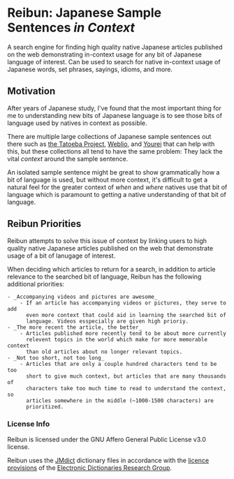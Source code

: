 # Reibun: Japanese Sample Sentences _in Context_
A search engine for finding high quality native Japanese articles published on
the web demonstrating in-context usage for any bit of Japanese language of
interest. Can be used to search for native in-context usage of Japanese words,
set phrases, sayings, idioms, and more.

## Motivation

After years of Japanese study, I've found that the most important thing for me
to understanding new bits of Japanese language is to see those bits of language
used by natives in context as possible. 

There are multiple large collections of Japanese sample sentences out there
such as [the Tatoeba Project][1], [Weblio][2], and [Yourei][3] that can help
with this, but these collections all tend to have the same problem: They lack
the vital _context_ around the sample sentence.

An isolated sample sentence might be great to show grammatically how a bit of
language is used, but without more context, it's difficult to get a natural
feel for the greater context of _when_ and _where_ natives use that bit of
language which is paramount to getting a native understanding of that bit of
language.

## Reibun Priorities

Reibun attempts to solve this issue of context by linking users to high quality
native Japanese articles published on the web that demonstrate usage of a bit
of lanugage of interest.

When deciding which articles to return for a search, in addition to article
relevance to the searched bit of language, Reibun has the following additional
priorities:

    - _Accompanying videos and pictures are awesome_
        - If an article has accompanying videos or pictures, they serve to add
          even more context that could aid in learning the searched bit of
          language. Videos esspecially are given high prioriy.
    - _The more recent the article, the better_
        - Articles published more recently tend to be about more currently
          relevent topics in the world which make for more memorable context
          than old articles about no longer relevant topics.
    - _Not too short, not too long_
        - Articles that are only a couple hundred characters tend to be too
          short to give much context, but articles that are many thousands of
          characters take too much time to read to understand the context, so
          articles somewhere in the middle (~1000-1500 characters) are
          prioritized.

### License Info

Reibun is licensed under the GNU Affero General Public License v3.0 license.

Reibun uses the [JMdict][4] dictionary files in accordance with the [licence
provisions][5] of the [Electronic Dictionaries Research Group][6].

[1]: http://tatoeba.org/
[2]: https://ejje.weblio.jp/sentence/
[3]: http://yourei.jp/
[4]: http://www.edrdg.org/jmdict/j_jmdict.html
[5]: http://www.edrdg.org/edrdg/licence.html
[6]: http://www.edrdg.org/
